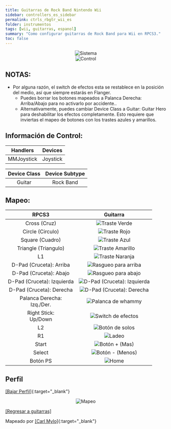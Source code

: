 ```yaml
---
title: Guitarras de Rock Band Nintendo Wii
sidebar: controllers_es_sidebar
permalink: ctrls_rbgtr_wii_es
folder: instrumentos
tags: [wii, guitarras, espanol]
summary: "Como configurar guitarras de Rock Band para Wii en RPCS3."
toc: false
---
```


<div align="center"> <img src="https://carlmylo.github.io/docu-rpcs3/images/instruments/plat/wii.png" alt="Sistema" title="Sistema"></div>

<div align="center"> <img src="https://carlmylo.github.io/docu-rpcs3/images/instruments/cont/rbgtrscontroller.png" alt="Control" title="Control"></div>

## NOTAS:

* Por alguna razón, el switch de efectos esta se restablece en la posición del medio, así que siempre estarás en Flanger.
	* Puedes borrar los botones mapeados a Palanca Derecha: Arriba/Abajo para no activarlo por accidente..
	* Alternativamente, puedes cambiar Device Class a Guitar: Guitar Hero para deshabilitar los efectos completamente. Esto requiere que inviertas el mapeo de botones con los trastes azules y amarillos.

## Información de Control:

| Handlers | Devices |
|:------------------:|:---------------------:|
| MMJoystick | Joystick |

| Device Class | Device Subtype |
|:------------------:|:---------------------:|
| Guitar | Rock Band |

## Mapeo:

| **RPCS3**          | **Guitarra** |
|:------------------:|:---------------------:|
| Cross (Cruz) | ![Traste Verde](https://carlmylo.github.io/docu-rpcs3/images/btns/gtrs/gf.png "Traste Verde") |
| Circle (Circulo) | ![Traste Rojo](https://carlmylo.github.io/docu-rpcs3/images/btns/gtrs/rf.png "Traste Rojo") |
| Square (Cuadro) | ![Traste Azul](https://carlmylo.github.io/docu-rpcs3/images/btns/gtrs/bf.png "Traste Azul") |
| Triangle (Triangulo) | ![Traste Amarillo](https://carlmylo.github.io/docu-rpcs3/images/btns/gtrs/yf.png "Traste Amarillo") |
| L1 | ![Traste Naranja](https://carlmylo.github.io/docu-rpcs3/images/btns/gtrs/of.png "Traste Naranja") |
| D-Pad (Cruceta): Arriba | ![Rasgueo para arriba](https://carlmylo.github.io/docu-rpcs3/images/btns/gtrs/sbu.png "Rasgueo para arriba") |
| D-Pad (Cruceta): Abajo | ![Rasgueo para abajo](https://carlmylo.github.io/docu-rpcs3/images/btns/gtrs/sbd.png "Rasgueo para abajo") |
| D-Pad (Cruceta): Izquierda | ![D-Pad (Cruceta): Izquierda](https://carlmylo.github.io/docu-rpcs3/images/btns/gtrs/dpl.png "D-Pad (Cruceta): Izquierda") |
| D-Pad (Cruceta): Derecha | ![D-Pad (Cruceta): Derecha](https://carlmylo.github.io/docu-rpcs3/images/btns/gtrs/dpr.png "D-Pad (Cruceta): Derecha") |
| Palanca Derecha: <br/> Izq./Der. | ![Palanca de whammy](https://carlmylo.github.io/docu-rpcs3/images/btns/gtrs/wb.png "Palanca de whammy") |
| Right Stick: <br/> Up/Down | ![Switch de efectos](https://carlmylo.github.io/docu-rpcs3/images/btns/gtrs/fx.png "Switch de efectos") |
| L2 | ![Botón de solos](https://carlmylo.github.io/docu-rpcs3/images/btns/gtrs/solo.png "Botón de solos") |
| R1 | ![Ladeo](https://carlmylo.github.io/docu-rpcs3/images/btns/gtrs/ts.png "Ladeo") |
| Start | ![Botón + (Mas)](https://carlmylo.github.io/docu-rpcs3/images/btns/ctrls/wii/plu.png "Botón + (Mas)") |
| Select | ![Botón - (Menos)](https://carlmylo.github.io/docu-rpcs3/images/btns/ctrls/wii/min.png "Botón - (Menos)") |
| Botón PS | ![Home](https://carlmylo.github.io/docu-rpcs3/images/btns/gtrs/home.png "Home") |

## Perfil

[[Bajar Perfil]](https://github.com/carlmylo/docu-rpcs3/raw/gh-pages/downloads/instrument-repo/Wii%20Rock%20Band%20Guitar.7z){:target="_blank"}

<div align="center"> <img src="https://carlmylo.github.io/docu-rpcs3/images/instruments/maps/gtrwiirbmapping.png" alt="Mapeo" title="Mapeo"></div>

[[Regresar a guitarras]](https://carlmylo.github.io/docu-rpcs3/ctrls_guitar_es)

Mapeado por [[Carl Mylo]](www.twitch.tv/carlmylo){:target="_blank"}
